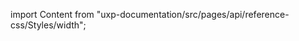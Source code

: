 
import Content from "uxp-documentation/src/pages/api/reference-css/Styles/width";

<Content query="product=photoshop"/>
